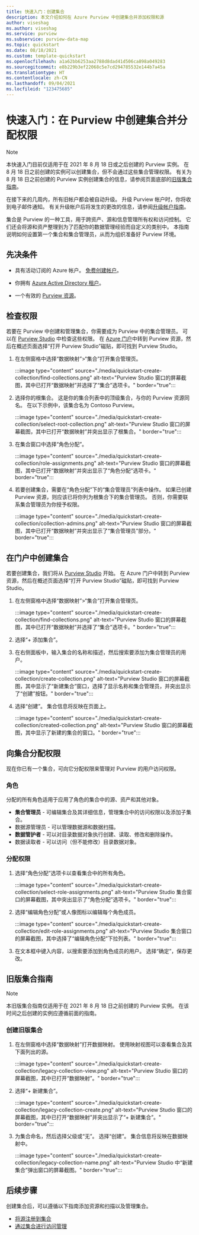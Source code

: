 ```yaml
---
title: 快速入门：创建集合
description: 本文介绍如何在 Azure Purview 中创建集合并添加权限和源
author: viseshag
ms.author: viseshag
ms.service: purview
ms.subservice: purview-data-map
ms.topic: quickstart
ms.date: 08/18/2021
ms.custom: template-quickstart
ms.openlocfilehash: a1a62bb6253aa2788d8dad41d506ca898a049283
ms.sourcegitcommit: e8b229b3ef22068c5e7cd294785532e144b7a45a
ms.translationtype: HT
ms.contentlocale: zh-CN
ms.lasthandoff: 09/04/2021
ms.locfileid: "123475685"
---
```

# <a name="quickstart-create-a-collection-and-assign-permissions-in-purview"></a>快速入门：在 Purview 中创建集合并分配权限

> [!NOTE]
> 本快速入门目前仅适用于在 2021 年 8 月 18 日或之后创建的 Purview 实例。 在 8 月 18 日之前创建的实例可以创建集合，但不会通过这些集合管理权限。 有关为 8 月 18 日之前创建的 Purview 实例创建集合的信息，请参阅页面底部的[旧版集合指南](#legacy-collection-guide)。
> 
> 在接下来的几周内，所有旧帐户都会被自动升级。 升级 Purview 帐户时，你将收到电子邮件通知。 有关升级帐户后将发生的更改的信息，请参阅[升级帐户指南](concept-account-upgrade.md)。

集合是 Purview 的一种工具，用于跨资产、源和信息管理所有权和访问控制。 它们还会将源和资产整理到为了匹配你的数据管理经验而自定义的类别中。 本指南说明如何设置第一个集合和集合管理员，从而为组织准备好 Purview 环境。

## <a name="prerequisites"></a>先决条件

* 具有活动订阅的 Azure 帐户。 [免费创建帐户](https://azure.microsoft.com/free/?WT.mc_id=A261C142F)。

* 你拥有 [Azure Active Directory 租户](../active-directory/fundamentals/active-directory-access-create-new-tenant.md)。

* 一个有效的 [Purview 资源](create-catalog-portal.md)。

## <a name="check-permissions"></a>检查权限

若要在 Purview 中创建和管理集合，你需要成为 Purview 中的集合管理员。 可以在 [Purview Studio](use-purview-studio.md) 中检查这些权限。 在 [Azure 门户](https://portal.azure.com)中转到 Purview 资源，然后在概述页面选择“打开 Purview Studio”磁贴，即可找到 Purview Studio。

1. 在左侧窗格中选择“数据映射”>“集合”打开集合管理页。

    :::image type="content" source="./media/quickstart-create-collection/find-collections.png" alt-text="Purview Studio 窗口的屏幕截图，其中已打开“数据映射”并选择了“集合”选项卡。" border="true":::

1. 选择你的根集合。 这是你的集合列表中的顶级集合，与你的 Purview 资源同名。 在以下示例中，该集合名为 Contoso Purview。

    :::image type="content" source="./media/quickstart-create-collection/select-root-collection.png" alt-text="Purview Studio 窗口的屏幕截图，其中已打开“数据映射”并突出显示了根集合。" border="true":::

1. 在集合窗口中选择“角色分配”。

    :::image type="content" source="./media/quickstart-create-collection/role-assignments.png" alt-text="Purview Studio 窗口的屏幕截图，其中已打开“数据映射”并突出显示了“角色分配”选项卡。" border="true":::

1. 若要创建集合，需要在“角色分配”下的“集合管理员”列表中操作。 如果已创建 Purview 资源，则应该已将你列为根集合下的集合管理员。 否则，你需要联系集合管理员为你授予权限。

    :::image type="content" source="./media/quickstart-create-collection/collection-admins.png" alt-text="Purview Studio 窗口的屏幕截图，其中已打开“数据映射”并突出显示了“集合管理员”部分。" border="true":::

## <a name="create-a-collection-in-the-portal"></a>在门户中创建集合

若要创建集合，我们将从 [Purview Studio](use-purview-studio.md) 开始。 在 Azure 门户中转到 Purview 资源，然后在概述页面选择“打开 Purview Studio”磁贴，即可找到 Purview Studio。

1. 在左侧窗格中选择“数据映射”>“集合”打开集合管理页。

    :::image type="content" source="./media/quickstart-create-collection/find-collections.png" alt-text="Purview Studio 窗口的屏幕截图，其中已打开“数据映射”并选择了“集合”选项卡。" border="true":::

1. 选择“+ 添加集合”。
1. 在右侧面板中，输入集合的名称和描述，然后搜索要添加为集合管理员的用户。

    :::image type="content" source="./media/quickstart-create-collection/create-collection.png" alt-text="Purview Studio 窗口的屏幕截图，其中显示了“新建集合”窗口，选择了显示名称和集合管理员，并突出显示了“创建”按钮。" border="true":::

1. 选择“创建”。 集合信息将反映在页面上。

    :::image type="content" source="./media/quickstart-create-collection/created-collection.png" alt-text="Purview Studio 窗口的屏幕截图，其中显示了新建的集合的窗口。" border="true":::

## <a name="assign-permissions-to-collection"></a>向集合分配权限

现在你已有一个集合，可向它分配权限来管理对 Purview 的用户访问权限。

### <a name="roles"></a>角色

分配的所有角色适用于应用了角色的集合中的源、资产和其他对象。

* **集合管理员** - 可编辑集合及其详细信息，管理集合中的访问权限以及添加子集合。
* 数据源管理员 - 可以管理数据源和数据扫描。
* **数据管护者** - 可以对目录数据对象执行创建、读取、修改和删除操作。
* 数据读取者 - 可以访问（但不能修改）目录数据对象。

### <a name="assign-permissions"></a>分配权限

1. 选择“角色分配”选项卡以查看集合中的所有角色。

    :::image type="content" source="./media/quickstart-create-collection/select-role-assignments.png" alt-text="Purview Studio 集合窗口的屏幕截图，其中突出显示了“角色分配”选项卡。" border="true":::

1. 选择“编辑角色分配”或人像图标以编辑每个角色成员。

    :::image type="content" source="./media/quickstart-create-collection/edit-role-assignments.png" alt-text="Purview Studio 集合窗口的屏幕截图，其中选择了“编辑角色分配”下拉列表。" border="true":::

1. 在文本框中键入内容，以搜索要添加到角色成员的用户。 选择“确定”，保存更改。

## <a name="legacy-collection-guide"></a>旧版集合指南

> [!NOTE]
> 本旧版集合指南仅适用于在 2021 年 8 月 18 日之前创建的 Purview 实例。 在该时间之后创建的实例应遵循前面的指南。

### <a name="create-a-legacy-collection"></a>创建旧版集合

1. 在左侧窗格中选择“数据映射”打开数据映射。 使用映射视图可以查看集合及其下面列出的源。

    :::image type="content" source="./media/quickstart-create-collection/legacy-collection-view.png" alt-text="Purview Studio 窗口的屏幕截图，其中已打开“数据映射”。" border="true":::

1. 选择“+ 新建集合”。

    :::image type="content" source="./media/quickstart-create-collection/legacy-collection-create.png" alt-text="Purview Studio 窗口的屏幕截图，其中已打开“数据映射”并突出显示了“+ 新建集合”。" border="true":::

1. 为集合命名，然后选择父级或“无”。 选择“创建”。 集合信息将反映在数据映射中。

    :::image type="content" source="./media/quickstart-create-collection/legacy-collection-name.png" alt-text="Purview Studio 中“新建集合”弹出窗口的屏幕截图。" border="true":::

## <a name="next-steps"></a>后续步骤

创建集合后，可以遵循以下指南添加资源和扫描以及管理集合。

* [将源注册到集合](how-to-create-and-manage-collections.md#register-source-to-a-collection)
* [通过集合进行访问管理](how-to-create-and-manage-collections.md#add-roles-and-restrict-access-through-collections)
